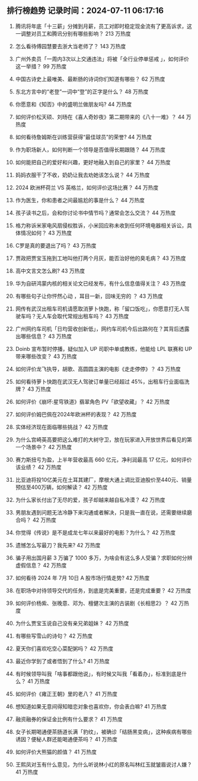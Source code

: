 
## 排行榜趋势 记录时间：2024-07-11 06:17:16
  
  1. 腾讯将年底「十三薪」分摊到月薪，员工对即时稳定现金流有了更高诉求，这一调整对员工和腾讯分别有哪些影响？ 213 万热度
    
  2. 怎么看待傅园慧要去浙大当老师了？ 143 万热度
    
  3. 广州外卖员「一周内3次以上交通违法」将被「全行业停单惩戒 」，如何评价这一举措？ 99 万热度
    
  4. 中国古诗史上最唯美、最断肠的诗词你们知道有哪些？ 62 万热度
    
  5. 东北方言中的“老登”一词中“登”的正字是什么？ 48 万热度
    
  6. 你愿意和《知否》中的盛明兰做朋友吗? 44 万热度
    
  7. 如何评价松天硕、刘旸在《喜人奇妙夜》第二期带来的《八十一难》？ 44 万热度
    
  8. 如何看待詹姆斯在训练营获得“最佳球员”的荣誉? 44 万热度
    
  9. 作为职场新人，如何判断一个领导是否值得长期跟随？ 44 万热度
    
  10. 如何能把自己的爱好和兴趣，更好地融入到自己的家里？ 44 万热度
    
  11. 妈妈衣服干了不收，奶奶让我去劝她该怎么说？ 44 万热度
    
  12. 2024 欧洲杯荷兰 VS 英格兰，如何评价这场比赛？ 44 万热度
    
  13. 作为医生，你和患者之间最尴尬的事是什么？ 44 万热度
    
  14. 孩子读书之后，会和你讨论书中情节吗？通常会怎么交流？ 44 万热度
    
  15. 格力称诉米家电风扇侵权胜诉，小米回应称未收到任何环境电器相关诉讼，具体情况如何？ 43 万热度
    
  16. C罗是真的要退出了吗？ 43 万热度
    
  17. 贾政把贾宝玉拖到工地叫他打两个月灰，能否治好他的臭毛病？ 43 万热度
    
  18. 高中文言文怎么刷? 43 万热度
    
  19. 华为自研鸿蒙内核的相关论文已经发布，有什么信息值得关注？ 43 万热度
    
  20. 有哪些句子让你怦然心动 ，耳目一新，回味无穷的 ？ 43 万热度
    
  21. 网传有武汉出租车司机请愿取消萝卜快跑，称「留口饭吃」，你愿意打无人驾驶车吗？无人车会取代常规出租车吗？ 43 万热度
    
  22. 广州网约车司机「日均营收创新低」，网约车司机今后出路何在？其背后透露出哪些信息？ 43 万热度
    
  23. Doinb 宣布暂时停播，疑似加入 UP 司职中单或教练，他能给 LPL 联赛和 UP 带来哪些改变？ 43 万热度
    
  24. 如何评价龙飞执导，胡歌、高圆圆主演的电影《走走停停》？ 43 万热度
    
  25. 如何看待萝卜快跑在武汉无人驾驶订单量已经超过 45%，出租车行业面临洗牌？ 43 万热度
    
  26. 如何评价《崩坏:星穹铁道》翡翠角色 PV「欲望收藏」？ 42 万热度
    
  27. 如何评价姆巴佩在2024年欧洲杯的表现？ 42 万热度
    
  28. 实体经济现在面临哪些挑战？ 42 万热度
    
  29. 为什么宫崎英高要把这么难打的大树守卫，放在玩家进入开放世界后看见的第一个场景中？ 42 万热度
    
  30. 赛力斯扭亏为盈，上半年营收最高 660 亿元，净利润最高 17 亿元，如何评价该业绩？ 42 万热度
    
  31. 比亚迪将投10亿美元在土耳其建厂，摩根大通上调比亚迪股价至440元、销量预估至400万辆，如何解读？ 42 万热度
    
  32. 为什么家长付出了无尽的爱，孩子却越来越自私冷漠？ 42 万热度
    
  33. 男朋友遇到问题无法冷静下来沟通或者解决，只是我一直在说，还需要继续磨合吗？ 42 万热度
    
  34. 你觉得《传说》是不是成龙七年以来最好的电影？为什么？ 42 万热度
    
  35. 遗憾怎么写最刀？我先来? 42 万热度
    
  36. 骗子用出国月薪 3 万骗了 1000 多万，为啥会有这么多人受骗？求职如何分辨虚假信息？ 42 万热度
    
  37. 如何看待 2024 年 7月 10日 A 股市场行情走势? 42 万热度
    
  38. 在职场中对待领导交代的任务，到底是完美重要，还是完成重要？ 42 万热度
    
  39. 如何评价杨紫、张晚意、邓为、檀健次主演的古装剧《长相思2》？ 42 万热度
    
  40. 为什么贾宝玉说自己没有亲兄弟姐妹？ 42 万热度
    
  41. 有哪些写雪山的诗句？ 42 万热度
    
  42. 夏天你们喜欢吃空心菜配粥吗？ 42 万热度
    
  43. 最近你学到了或者悟到了什么? 41 万热度
    
  44. 有时候领导叫我「啥事都跟他说」，有时候又叫我「看着办」，标准到底是什么？ 41 万热度
    
  45. 如何评价《雍正王朝》里的老八？ 41 万热度
    
  46. 想知道如果无意间得知暗恋对象也喜欢你，你会表白嘛? 41 万热度
    
  47. 融资融券的保证金比例有什么要求？ 41 万热度
    
  48. 女子长期喝通便茶肠道长满「豹纹」，被确诊「结肠黑变病」，这种疾病有哪些诱因？便秘人群还能喝通便茶吗？ 41 万热度
    
  49. 如何评价大熊猫的颜值？ 41 万热度
    
  50. 王熙凤对玉有什么意见，为什么听说林小红的原名叫林红玉就皱眉说讨人嫌？ 41 万热度
    